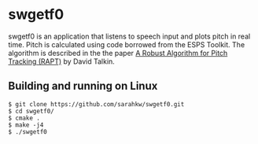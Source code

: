 # swgetf0

swgetf0 is an application that listens to speech input and plots pitch
in real time. Pitch is calculated using code borrowed from the ESPS
Toolkit. The algorithm is described in the the paper [A Robust
Algorithm for Pitch Tracking
(RAPT)](http://www.ee.columbia.edu/~dpwe/papers/Talkin95-rapt.pdf) by
David Talkin.

## Building and running on Linux

```
$ git clone https://github.com/sarahkw/swgetf0.git
$ cd swgetf0/
$ cmake .
$ make -j4
$ ./swgetf0
```
